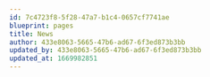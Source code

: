 ```yaml
---
id: 7c4723f8-5f28-47a7-b1c4-0657cf7741ae
blueprint: pages
title: News
author: 433e8063-5665-47b6-ad67-6f3ed873b3bb
updated_by: 433e8063-5665-47b6-ad67-6f3ed873b3bb
updated_at: 1669982851
---
```

